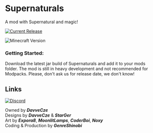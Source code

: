 # Supernaturals
A mod with Supernatural and magic!

[![Current Release](https://img.shields.io/github/v/release/GenreShinobi/Supernaturals-Code?include_prereleases&label=Latest%20Mod%20Version&style=for-the-badge)](https://github.com/GenreShinobi/Supernaturals-Code/releases)
 
![Minecraft Version](https://img.shields.io/badge/minecraft_version-1.14.4-blue.svg?longCache=true&style=for-the-badge)

### Getting Started:
Download the latest jar build of Supernaturals and add it to your mods folder. The mod is still in heavy development and not recommended for Modpacks. Please, don't ask us for release date, we don't know!  

## Links

[![Discord](https://img.shields.io/badge/Discord-Join%20our%20server!-7289da.svg?longCache=true&style=for-the-badge)](https://discord.gg/eU8J9tb)

Owned by ***DavveCze***  
Designs by ***DavveCze*** & ***StarGer***  
Art by ***Expora8***, ***MoonlitLamps***, ***CoderBoi***, ***Noxy***  
Coding & Production by ***GenreShinobi*** 
